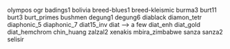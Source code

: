 olympos
ogr
badings1
bolivia
breed-blues1
breed-kleismic
burma3
burt11
burt3
burt_primes
bushmen
degung1
degung6
diablack
diamon_tetr
diaphonic_5
diaphonic_7
diat15_inv
diat --> a few
diat_enh
diat_gold
diat_hemchrom
chin_huang
zalzal2
xenakis
mbira_zimbabwe
sanza
sanza2
selisir